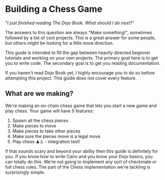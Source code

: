# Building a Chess Game

_"I just finished reading The Dojo Book. What should I do next?"_

The answers to this question are always "Make something!", sometimes followed by a list of cool projects. This is a great answer for some people, but others might be looking for a little more direction.

This guide is intended to fill the gap between heavily directed beginner tutorials and working on your own projects. The primary goal here is to get you to write code. The secondary goal is to get you reading documentation.

If you haven't read Dojo Book yet, I highly encourage you to do so before attempting this project. This guide does not cover every feature.

## What are we making?

We're making an on-chain chess game that lets you start a new game and play chess. Your game will have 5 features:

1. Spawn all the chess pieces
2. Make pieces to move
3. Make pieces to take other pieces
4. Make sure the pieces move is a legal move
5. Play chess ♟♙ - integration test!

If that sounds scary and beyond your ability then this guide is definitely for you. If you know how to write Cairo and you know your Dojo basics, you can totally do this. We're not going to implement any sort of checkmate or full chess rules. The part of the Chess implementation we're tackling is surprisingly simple.
